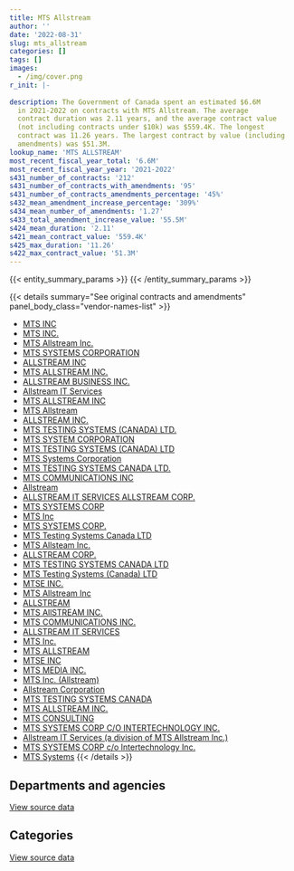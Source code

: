 ```yaml
---
title: MTS Allstream
author: ''
date: '2022-08-31'
slug: mts_allstream
categories: []
tags: []
images:
  - /img/cover.png
r_init: |-
  
description: The Government of Canada spent an estimated $6.6M
  in 2021-2022 on contracts with MTS Allstream. The average
  contract duration was 2.11 years, and the average contract value
  (not including contracts under $10k) was $559.4K. The longest
  contract was 11.26 years. The largest contract by value (including
  amendments) was $51.3M.
lookup_name: 'MTS ALLSTREAM'
most_recent_fiscal_year_total: '6.6M'
most_recent_fiscal_year_year: '2021-2022'
s431_number_of_contracts: '212'
s431_number_of_contracts_with_amendments: '95'
s431_number_of_contracts_amendments_percentage: '45%'
s432_mean_amendment_increase_percentage: '309%'
s434_mean_number_of_amendments: '1.27'
s433_total_amendment_increase_value: '55.5M'
s424_mean_duration: '2.11'
s421_mean_contract_value: '559.4K'
s425_max_duration: '11.26'
s422_max_contract_value: '51.3M'
---
```


<script src="/rmarkdown-libs/htmlwidgets/htmlwidgets.js"></script>
<link href="/rmarkdown-libs/datatables-css/datatables-crosstalk.css" rel="stylesheet" />
<script src="/rmarkdown-libs/datatables-binding/datatables.js"></script>
<script src="/rmarkdown-libs/jquery/jquery-3.6.0.min.js"></script>
<link href="/rmarkdown-libs/dt-core-bootstrap/css/dataTables.bootstrap.min.css" rel="stylesheet" />
<link href="/rmarkdown-libs/dt-core-bootstrap/css/dataTables.bootstrap.extra.css" rel="stylesheet" />
<script src="/rmarkdown-libs/dt-core-bootstrap/js/jquery.dataTables.min.js"></script>
<script src="/rmarkdown-libs/dt-core-bootstrap/js/dataTables.bootstrap.min.js"></script>
<link href="/rmarkdown-libs/crosstalk/css/crosstalk.min.css" rel="stylesheet" />
<script src="/rmarkdown-libs/crosstalk/js/crosstalk.min.js"></script>
<script src="/rmarkdown-libs/htmlwidgets/htmlwidgets.js"></script>
<link href="/rmarkdown-libs/datatables-css/datatables-crosstalk.css" rel="stylesheet" />
<script src="/rmarkdown-libs/datatables-binding/datatables.js"></script>
<script src="/rmarkdown-libs/jquery/jquery-3.6.0.min.js"></script>
<link href="/rmarkdown-libs/dt-core-bootstrap/css/dataTables.bootstrap.min.css" rel="stylesheet" />
<link href="/rmarkdown-libs/dt-core-bootstrap/css/dataTables.bootstrap.extra.css" rel="stylesheet" />
<script src="/rmarkdown-libs/dt-core-bootstrap/js/jquery.dataTables.min.js"></script>
<script src="/rmarkdown-libs/dt-core-bootstrap/js/dataTables.bootstrap.min.js"></script>
<link href="/rmarkdown-libs/crosstalk/css/crosstalk.min.css" rel="stylesheet" />
<script src="/rmarkdown-libs/crosstalk/js/crosstalk.min.js"></script>

{{< entity_summary_params >}}
{{< /entity_summary_params >}}

{{< details summary="See original contracts and amendments" panel_body_class="vendor-names-list" >}}
- [MTS INC](https://search.open.canada.ca/en/ct/?sort=contract_value_f%20desc&page=1&search_text=%22MTS%20INC%22)
- [MTS INC.](https://search.open.canada.ca/en/ct/?sort=contract_value_f%20desc&page=1&search_text=%22MTS%20INC.%22)
- [MTS Allstream Inc.](https://search.open.canada.ca/en/ct/?sort=contract_value_f%20desc&page=1&search_text=%22MTS%20Allstream%20Inc.%22)
- [MTS SYSTEMS CORPORATION](https://search.open.canada.ca/en/ct/?sort=contract_value_f%20desc&page=1&search_text=%22MTS%20SYSTEMS%20CORPORATION%22)
- [ALLSTREAM INC](https://search.open.canada.ca/en/ct/?sort=contract_value_f%20desc&page=1&search_text=%22ALLSTREAM%20INC%22)
- [MTS ALLSTREAM INC.](https://search.open.canada.ca/en/ct/?sort=contract_value_f%20desc&page=1&search_text=%22MTS%20ALLSTREAM%20INC.%22)
- [ALLSTREAM BUSINESS INC.](https://search.open.canada.ca/en/ct/?sort=contract_value_f%20desc&page=1&search_text=%22ALLSTREAM%20BUSINESS%20INC.%22)
- [Allstream IT Services](https://search.open.canada.ca/en/ct/?sort=contract_value_f%20desc&page=1&search_text=%22Allstream%20IT%20Services%22)
- [MTS ALLSTREAM INC](https://search.open.canada.ca/en/ct/?sort=contract_value_f%20desc&page=1&search_text=%22MTS%20ALLSTREAM%20INC%22)
- [MTS Allstream](https://search.open.canada.ca/en/ct/?sort=contract_value_f%20desc&page=1&search_text=%22MTS%20Allstream%22)
- [ALLSTREAM INC.](https://search.open.canada.ca/en/ct/?sort=contract_value_f%20desc&page=1&search_text=%22ALLSTREAM%20INC.%22)
- [MTS TESTING SYSTEMS (CANADA) LTD.](https://search.open.canada.ca/en/ct/?sort=contract_value_f%20desc&page=1&search_text=%22MTS%20TESTING%20SYSTEMS%20%28CANADA%29%20LTD.%22)
- [MTS SYSTEM CORPORATION](https://search.open.canada.ca/en/ct/?sort=contract_value_f%20desc&page=1&search_text=%22MTS%20SYSTEM%20CORPORATION%22)
- [MTS TESTING SYSTEMS (CANADA) LTD](https://search.open.canada.ca/en/ct/?sort=contract_value_f%20desc&page=1&search_text=%22MTS%20TESTING%20SYSTEMS%20%28CANADA%29%20LTD%22)
- [MTS Systems Corporation](https://search.open.canada.ca/en/ct/?sort=contract_value_f%20desc&page=1&search_text=%22MTS%20Systems%20Corporation%22)
- [MTS TESTING SYSTEMS CANADA LTD.](https://search.open.canada.ca/en/ct/?sort=contract_value_f%20desc&page=1&search_text=%22MTS%20TESTING%20SYSTEMS%20CANADA%20LTD.%22)
- [MTS COMMUNICATIONS INC](https://search.open.canada.ca/en/ct/?sort=contract_value_f%20desc&page=1&search_text=%22MTS%20COMMUNICATIONS%20INC%22)
- [Allstream](https://search.open.canada.ca/en/ct/?sort=contract_value_f%20desc&page=1&search_text=%22Allstream%22)
- [ALLSTREAM IT SERVICES ALLSTREAM CORP.](https://search.open.canada.ca/en/ct/?sort=contract_value_f%20desc&page=1&search_text=%22ALLSTREAM%20IT%20SERVICES%20ALLSTREAM%20CORP.%22)
- [MTS SYSTEMS CORP](https://search.open.canada.ca/en/ct/?sort=contract_value_f%20desc&page=1&search_text=%22MTS%20SYSTEMS%20CORP%22)
- [MTS Inc](https://search.open.canada.ca/en/ct/?sort=contract_value_f%20desc&page=1&search_text=%22MTS%20Inc%22)
- [MTS SYSTEMS CORP.](https://search.open.canada.ca/en/ct/?sort=contract_value_f%20desc&page=1&search_text=%22MTS%20SYSTEMS%20CORP.%22)
- [MTS Testing Systems Canada LTD](https://search.open.canada.ca/en/ct/?sort=contract_value_f%20desc&page=1&search_text=%22MTS%20Testing%20%20Systems%20Canada%20LTD%22)
- [MTS Allsteam Inc.](https://search.open.canada.ca/en/ct/?sort=contract_value_f%20desc&page=1&search_text=%22MTS%20Allsteam%20Inc.%22)
- [ALLSTREAM CORP.](https://search.open.canada.ca/en/ct/?sort=contract_value_f%20desc&page=1&search_text=%22ALLSTREAM%20CORP.%22)
- [MTS TESTING SYSTEMS CANADA LTD](https://search.open.canada.ca/en/ct/?sort=contract_value_f%20desc&page=1&search_text=%22MTS%20TESTING%20SYSTEMS%20CANADA%20LTD%22)
- [MTS Testing Systems (Canada) LTD](https://search.open.canada.ca/en/ct/?sort=contract_value_f%20desc&page=1&search_text=%22MTS%20Testing%20Systems%20%28Canada%29%20LTD%22)
- [MTSE INC.](https://search.open.canada.ca/en/ct/?sort=contract_value_f%20desc&page=1&search_text=%22MTSE%20INC.%22)
- [MTS Allstream Inc](https://search.open.canada.ca/en/ct/?sort=contract_value_f%20desc&page=1&search_text=%22MTS%20Allstream%20Inc%22)
- [ALLSTREAM](https://search.open.canada.ca/en/ct/?sort=contract_value_f%20desc&page=1&search_text=%22ALLSTREAM%22)
- [MTS AllSTREAM INC.](https://search.open.canada.ca/en/ct/?sort=contract_value_f%20desc&page=1&search_text=%22MTS%20AllSTREAM%20INC.%22)
- [MTS COMMUNICATIONS INC.](https://search.open.canada.ca/en/ct/?sort=contract_value_f%20desc&page=1&search_text=%22MTS%20COMMUNICATIONS%20INC.%22)
- [ALLSTREAM IT SERVICES](https://search.open.canada.ca/en/ct/?sort=contract_value_f%20desc&page=1&search_text=%22ALLSTREAM%20IT%20SERVICES%22)
- [MTS Inc.](https://search.open.canada.ca/en/ct/?sort=contract_value_f%20desc&page=1&search_text=%22MTS%20Inc.%22)
- [MTS ALLSTREAM](https://search.open.canada.ca/en/ct/?sort=contract_value_f%20desc&page=1&search_text=%22MTS%20ALLSTREAM%22)
- [MTSE INC](https://search.open.canada.ca/en/ct/?sort=contract_value_f%20desc&page=1&search_text=%22MTSE%20INC%22)
- [MTS MEDIA INC.](https://search.open.canada.ca/en/ct/?sort=contract_value_f%20desc&page=1&search_text=%22MTS%20MEDIA%20INC.%22)
- [MTS Inc. (Allstream)](https://search.open.canada.ca/en/ct/?sort=contract_value_f%20desc&page=1&search_text=%22MTS%20Inc.%20%28Allstream%29%22)
- [Allstream Corporation](https://search.open.canada.ca/en/ct/?sort=contract_value_f%20desc&page=1&search_text=%22Allstream%20Corporation%22)
- [MTS TESTING SYSTEMS CANADA](https://search.open.canada.ca/en/ct/?sort=contract_value_f%20desc&page=1&search_text=%22MTS%20TESTING%20SYSTEMS%20CANADA%22)
- [MTS ALLSTREAM INC.](https://search.open.canada.ca/en/ct/?sort=contract_value_f%20desc&page=1&search_text=%22MTS%20ALLSTREAM%20%20INC.%22)
- [MTS CONSULTING](https://search.open.canada.ca/en/ct/?sort=contract_value_f%20desc&page=1&search_text=%22MTS%20CONSULTING%22)
- [MTS SYSTEMS CORP C/O INTERTECHNOLOGY INC.](https://search.open.canada.ca/en/ct/?sort=contract_value_f%20desc&page=1&search_text=%22MTS%20SYSTEMS%20CORP%20C%2fO%20INTERTECHNOLOGY%20INC.%22)
- [Allstream IT Services (a division of MTS Allstream Inc.)](https://search.open.canada.ca/en/ct/?sort=contract_value_f%20desc&page=1&search_text=%22Allstream%20IT%20Services%20%28a%20division%20of%20MTS%20Allstream%20Inc.%29%22)
- [MTS SYSTEMS CORP c/o Intertechnology Inc.](https://search.open.canada.ca/en/ct/?sort=contract_value_f%20desc&page=1&search_text=%22MTS%20SYSTEMS%20CORP%20c%2fo%20Intertechnology%20Inc.%22)
- [MTS Systems](https://search.open.canada.ca/en/ct/?sort=contract_value_f%20desc&page=1&search_text=%22MTS%20Systems%22)
{{< /details >}}

## Departments and agencies

<div id="htmlwidget-1" style="width:100%;height:auto;" class="datatables html-widget"></div>
<script type="application/json" data-for="htmlwidget-1">{"x":{"style":"bootstrap","filter":"none","vertical":false,"data":[["<a href=\"/departments/dnd-mdn/\">National Defence<\/a>","<a href=\"/departments/nrc-cnrc/\">National Research Council Canada<\/a>","<a href=\"/departments/nrcan-rncan/\">Natural Resources Canada<\/a>","<a href=\"/departments/ssc-spc/\">Shared Services Canada<\/a>"],[37039.1,259138.19,44546.04,5565472.43],[25278.16,786829.43,77494.68,8503112.44],[25209.1,536929.7,189943.16,7287581.63],[null,92936.23,200429.17,6292402.21]],"container":"<table class=\"table table-striped table-hover row-border order-column display\">\n  <thead>\n    <tr>\n      <th>Department<\/th>\n      <th>2018-2019<\/th>\n      <th>2019-2020<\/th>\n      <th>2020-2021<\/th>\n      <th>2021-2022<\/th>\n    <\/tr>\n  <\/thead>\n<\/table>","options":{"order":[[4,"desc"]],"pageLength":10,"autoWidth":true,"columnDefs":[{"targets":1,"render":"function(data, type, row, meta) {\n    return type !== 'display' ? data : DTWidget.formatCurrency(data, \"$\", 2, 3, \",\", \".\", true, null);\n  }"},{"targets":2,"render":"function(data, type, row, meta) {\n    return type !== 'display' ? data : DTWidget.formatCurrency(data, \"$\", 2, 3, \",\", \".\", true, null);\n  }"},{"targets":3,"render":"function(data, type, row, meta) {\n    return type !== 'display' ? data : DTWidget.formatCurrency(data, \"$\", 2, 3, \",\", \".\", true, null);\n  }"},{"targets":4,"render":"function(data, type, row, meta) {\n    return type !== 'display' ? data : DTWidget.formatCurrency(data, \"$\", 2, 3, \",\", \".\", true, null);\n  }"},{"width":"16%","targets":[1,2,3,4]},{"className":"dt-right","targets":[1,2,3,4]}],"orderClasses":false}},"evals":["options.columnDefs.0.render","options.columnDefs.1.render","options.columnDefs.2.render","options.columnDefs.3.render"],"jsHooks":[]}</script>
<p class="text-right">
<a href="https://github.com/GoC-Spending/contracts-data/tree/main/data/out/vendors/mts_allstream/summary_by_fiscal_year_by_department.csv" class="source-data-link btn btn-link">View source data</a>
</p>

## Categories

<div id="htmlwidget-2" style="width:100%;height:auto;" class="datatables html-widget"></div>
<script type="application/json" data-for="htmlwidget-2">{"x":{"style":"bootstrap","filter":"none","vertical":false,"data":[["<a href=\"/categories/facilities_and_construction/\">Facilities and construction<\/a>","<a href=\"/categories/defence/\">Defence<\/a>","<a href=\"/categories/professional_services/\">Professional services<\/a>","<a href=\"/categories/information_technology/\">Information technology<\/a>","<a href=\"/categories/industrial_products_and_services/\">Industrial products and services<\/a>"],[65590.28,25209.1,null,5565472.43,249923.94],[null,25278.16,66119.07,8503112.44,798205.04],[171421.73,25209.1,189943.16,7287581.63,365507.97],[58473.28,null,189943.16,6312775.17,24576]],"container":"<table class=\"table table-striped table-hover row-border order-column display\">\n  <thead>\n    <tr>\n      <th>Category<\/th>\n      <th>2018-2019<\/th>\n      <th>2019-2020<\/th>\n      <th>2020-2021<\/th>\n      <th>2021-2022<\/th>\n    <\/tr>\n  <\/thead>\n<\/table>","options":{"order":[[4,"desc"]],"dom":"t","pageLength":30,"autoWidth":true,"columnDefs":[{"targets":1,"render":"function(data, type, row, meta) {\n    return type !== 'display' ? data : DTWidget.formatCurrency(data, \"$\", 2, 3, \",\", \".\", true, null);\n  }"},{"targets":2,"render":"function(data, type, row, meta) {\n    return type !== 'display' ? data : DTWidget.formatCurrency(data, \"$\", 2, 3, \",\", \".\", true, null);\n  }"},{"targets":3,"render":"function(data, type, row, meta) {\n    return type !== 'display' ? data : DTWidget.formatCurrency(data, \"$\", 2, 3, \",\", \".\", true, null);\n  }"},{"targets":4,"render":"function(data, type, row, meta) {\n    return type !== 'display' ? data : DTWidget.formatCurrency(data, \"$\", 2, 3, \",\", \".\", true, null);\n  }"},{"width":"16%","targets":[1,2,3,4]},{"className":"dt-right","targets":[1,2,3,4]}],"orderClasses":false,"lengthMenu":[10,25,30,50,100]}},"evals":["options.columnDefs.0.render","options.columnDefs.1.render","options.columnDefs.2.render","options.columnDefs.3.render"],"jsHooks":[]}</script>
<p class="text-right">
<a href="https://github.com/GoC-Spending/contracts-data/tree/main/data/out/vendors/mts_allstream/summary_by_fiscal_year_by_category.csv" class="source-data-link btn btn-link">View source data</a>
</p>
